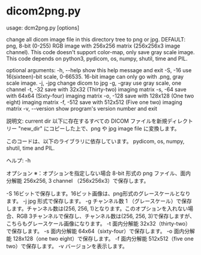 # dicom2png.py

usage: dcm2png.py [options]

change all dicom image file in this directory tree to png or jpg. DEFAULT:
png, 8-bit (0-255) RGB image with 256x256 matrix (256x256x3 image channel).
This code doesn't support color-map, only save gray scale image. This code
depends on python3, pydicom, os, numpy, shutil, time and PIL.

optional arguments:
  -h, --help     show this help message and exit
  -S, -16        use 16(sixteen)-bit scale, 0-66535. 16-bit image can only go
                 with .png, gray scale image.
  -j, -jpg       change dicom to jpg
  -g, -gray      use gray scale, one channel
  -t, -32        save with 32x32 (Thirty-two) imaging matrix
  -s, -64        save with 64x64 (Sixty-four) imaging matrix
  -o, -128       save with 128x128 (One two eight) imaging matrix
  -f, -512       save with 512x512 (Five one two) imaging matrix
  -v, --version  show program's version number and exit


    

説明文:
current dir 以下に存在するすべての DICOM ファイルを新規ディレクトリー "new_dir" にコピーした上で、png や jpg image file に変換します。

このコードは、以下のライブラリに依存しています。
  pydicom, os, numpy, shutil, time and PIL.

ヘルプ: -h

オプション
※：オプションを指定しない場合 8-bit 形式の png ファイル、面内分解能 256x256, 3 channel （256x256x3）で保存します。

-S 16ビットで保存します。16ビット画像は、png形式のグレースケールとなります。
-j jpg 形式で保存します。
-g チャンネル数 1 （グレースケール）で保存します。チャンネル数は(256, 256, 1)となります。このオプションを入れない場合、RGB 3チャンネルで保存し、チャンネル数は(256, 256, 3)で保存しますが、こちらもグレースケール画像になります。
-t 面内分解能 32x32（thirty-two）で保存します。
-s 面内分解能 64x64（sixty-four）で保存します。
-o 面内分解能 128x128（one two eight）で保存します。
-f 面内分解能 512x512（five one two）で保存します。
-v バージョンを表示します。
